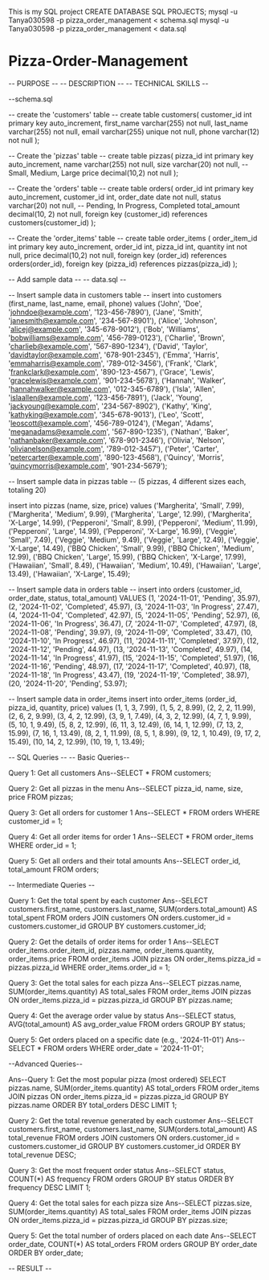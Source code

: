 This is my SQL project
CREATE DATABASE SQL PROJECTS;
mysql -u Tanya030598 -p pizza_order_management < schema.sql
mysql -u Tanya030598 -p pizza_order_management < data.sql

# Pizza-Order-Management #
-- PURPOSE --
-- DESCRIPTION --
-- TECHNICAL SKILLS --

--schema.sql

-- create the 'customers' table --
create table customers(
    customer_id int primary key auto_increment,
    first_name varchar(255) not null,
    last_name varchar(255) not null,
    email varchar(255) unique not null,
    phone varchar(12) not null
);

-- Create the 'pizzas' table --
create table pizzas(
    pizza_id int primary key auto_increment,
    name varchar(255) not null,
    size varchar(20) not null,  -- Small, Medium, Large
    price decimal(10,2) not null
);

-- Create the 'orders' table --
create table orders(
    order_id int primary key auto_increment,
    customer_id int,
    order_date date not null,
    status varchar(20) not null,  -- Pending, In Progress, Completed
    total_amount decimal(10, 2) not null,
    foreign key (customer_id) references customers(customer_id)
);

-- Create the 'order_items' table --
create table order_items (
    order_item_id int primary key auto_increment,
    order_id int,
    pizza_id int,
    quantity int not null,
    price decimal(10,2) not null,
    foreign key (order_id) references orders(order_id),
    foreign key (pizza_id) references pizzas(pizza_id)
);

-- Add sample data --
-- data.sql --

-- Insert sample data in customers table --
insert into customers (first_name, last_name, email, phone)
values
('John', 'Doe', 'johndoe@example.com', '123-456-7890'),
('Jane', 'Smith', 'janesmith@example.com', '234-567-8901'),
('Alice', 'Johnson', 'alicej@example.com', '345-678-9012'),
('Bob', 'Williams', 'bobwilliams@example.com', '456-789-0123'),
('Charlie', 'Brown', 'charlieb@example.com', '567-890-1234'),
('David', 'Taylor', 'davidtaylor@example.com', '678-901-2345'),
('Emma', 'Harris', 'emmaharris@example.com', '789-012-3456'),
('Frank', 'Clark', 'frankclark@example.com', '890-123-4567'),
('Grace', 'Lewis', 'gracelewis@example.com', '901-234-5678'),
('Hannah', 'Walker', 'hannahwalker@example.com', '012-345-6789'),
('Isla', 'Allen', 'islaallen@example.com', '123-456-7891'),
('Jack', 'Young', 'jackyoung@example.com', '234-567-8902'),
('Kathy', 'King', 'kathyking@example.com', '345-678-9013'),
('Leo', 'Scott', 'leoscott@example.com', '456-789-0124'),
('Megan', 'Adams', 'meganadams@example.com', '567-890-1235'),
('Nathan', 'Baker', 'nathanbaker@example.com', '678-901-2346'),
('Olivia', 'Nelson', 'olivianelson@example.com', '789-012-3457'),
('Peter', 'Carter', 'petercarter@example.com', '890-123-4568'),
('Quincy', 'Morris', 'quincymorris@example.com', '901-234-5679');

-- Insert sample data in pizzas table --
(5 pizzas, 4 different sizes each, totaling 20)

insert into pizzas (name, size, price) 
values
('Margherita', 'Small', 7.99),
('Margherita', 'Medium', 9.99),
('Margherita', 'Large', 12.99),
('Margherita', 'X-Large', 14.99),
('Pepperoni', 'Small', 8.99),
('Pepperoni', 'Medium', 11.99),
('Pepperoni', 'Large', 14.99),
('Pepperoni', 'X-Large', 16.99),
('Veggie', 'Small', 7.49),
('Veggie', 'Medium', 9.49),
('Veggie', 'Large', 12.49),
('Veggie', 'X-Large', 14.49),
('BBQ Chicken', 'Small', 9.99),
('BBQ Chicken', 'Medium', 12.99),
('BBQ Chicken', 'Large', 15.99),
('BBQ Chicken', 'X-Large', 17.99),
('Hawaiian', 'Small', 8.49),
('Hawaiian', 'Medium', 10.49),
('Hawaiian', 'Large', 13.49),
('Hawaiian', 'X-Large', 15.49);

-- Insert sample data in orders table --
insert into orders (customer_id, order_date, status, total_amount)
VALUES
(1, '2024-11-01', 'Pending', 35.97),
(2, '2024-11-02', 'Completed', 45.97),
(3, '2024-11-03', 'In Progress', 27.47),
(4, '2024-11-04', 'Completed', 42.97),
(5, '2024-11-05', 'Pending', 52.97),
(6, '2024-11-06', 'In Progress', 36.47),
(7, '2024-11-07', 'Completed', 47.97),
(8, '2024-11-08', 'Pending', 39.97),
(9, '2024-11-09', 'Completed', 33.47),
(10, '2024-11-10', 'In Progress', 46.97),
(11, '2024-11-11', 'Completed', 37.97),
(12, '2024-11-12', 'Pending', 44.97),
(13, '2024-11-13', 'Completed', 49.97),
(14, '2024-11-14', 'In Progress', 41.97),
(15, '2024-11-15', 'Completed', 51.97),
(16, '2024-11-16', 'Pending', 48.97),
(17, '2024-11-17', 'Completed', 40.97),
(18, '2024-11-18', 'In Progress', 43.47),
(19, '2024-11-19', 'Completed', 38.97),
(20, '2024-11-20', 'Pending', 53.97);

-- Insert sample data in order_items
insert into order_items (order_id, pizza_id, quantity, price)
values
(1, 1, 3, 7.99),
(1, 5, 2, 8.99),
(2, 2, 2, 11.99),
(2, 6, 2, 9.99),
(3, 4, 2, 12.99),
(3, 9, 1, 7.49),
(4, 3, 2, 12.99),
(4, 7, 1, 9.99),
(5, 10, 1, 9.49),
(5, 8, 2, 12.99),
(6, 11, 3, 12.49),
(6, 14, 1, 12.99),
(7, 13, 2, 15.99),
(7, 16, 1, 13.49),
(8, 2, 1, 11.99),
(8, 5, 1, 8.99),
(9, 12, 1, 10.49),
(9, 17, 2, 15.49),
(10, 14, 2, 12.99),
(10, 19, 1, 13.49);

-- SQL Queries --
-- Basic Queries--

Query 1: Get all customers
Ans--SELECT * FROM customers;

Query 2: Get all pizzas in the menu
Ans--SELECT pizza_id, name, size, price FROM pizzas;

Query 3: Get all orders for customer 1
Ans--SELECT * FROM orders WHERE customer_id = 1;

Query 4: Get all order items for order 1
Ans--SELECT * FROM order_items WHERE order_id = 1;

Query 5: Get all orders and their total amounts
Ans--SELECT order_id, total_amount FROM orders;

-- Intermediate Queries --

Query 1: Get the total spent by each customer
Ans--SELECT customers.first_name, customers.last_name, SUM(orders.total_amount) AS total_spent
     FROM orders
     JOIN customers ON orders.customer_id = customers.customer_id
     GROUP BY customers.customer_id;

Query 2: Get the details of order items for order 1
Ans--SELECT order_items.order_item_id, pizzas.name, order_items.quantity, order_items.price
     FROM order_items
     JOIN pizzas ON order_items.pizza_id = pizzas.pizza_id
     WHERE order_items.order_id = 1;

Query 3: Get the total sales for each pizza
Ans--SELECT pizzas.name, SUM(order_items.quantity) AS total_sales
     FROM order_items
     JOIN pizzas ON order_items.pizza_id = pizzas.pizza_id
     GROUP BY pizzas.name;

Query 4: Get the average order value by status
Ans--SELECT status, AVG(total_amount) AS avg_order_value
     FROM orders
     GROUP BY status;

Query 5: Get orders placed on a specific date (e.g., '2024-11-01')
Ans--SELECT * FROM orders WHERE order_date = '2024-11-01';


--Advanced Queries--

Ans--Query 1: Get the most popular pizza (most ordered)
     SELECT pizzas.name, SUM(order_items.quantity) AS total_orders
     FROM order_items
     JOIN pizzas ON order_items.pizza_id = pizzas.pizza_id
     GROUP BY pizzas.name
     ORDER BY total_orders DESC
     LIMIT 1;

Query 2: Get the total revenue generated by each customer
Ans--SELECT customers.first_name, customers.last_name, SUM(orders.total_amount) AS total_revenue
     FROM orders
     JOIN customers ON orders.customer_id = customers.customer_id
     GROUP BY customers.customer_id
     ORDER BY total_revenue DESC;

Query 3: Get the most frequent order status
Ans--SELECT status, COUNT(*) AS frequency
     FROM orders
     GROUP BY status
     ORDER BY frequency DESC
     LIMIT 1;

Query 4: Get the total sales for each pizza size
Ans--SELECT pizzas.size, SUM(order_items.quantity) AS total_sales
     FROM order_items
     JOIN pizzas ON order_items.pizza_id = pizzas.pizza_id
     GROUP BY pizzas.size;

Query 5: Get the total number of orders placed on each date
Ans--SELECT order_date, COUNT(*) AS total_orders
     FROM orders
     GROUP BY order_date
     ORDER BY order_date;

-- RESULT --
